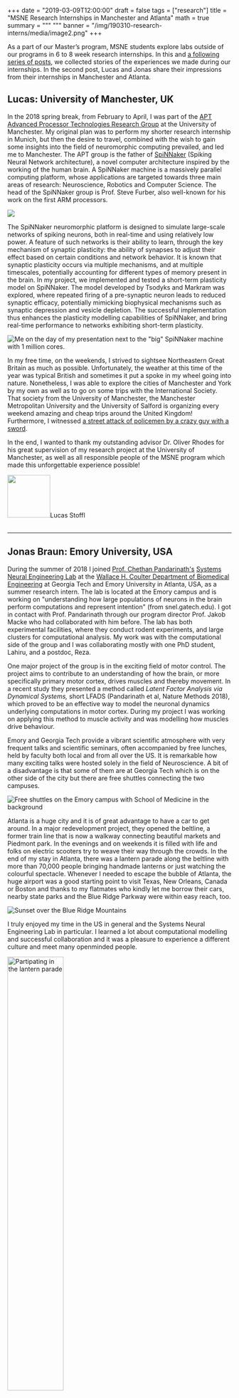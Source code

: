 +++
date = "2019-03-09T12:00:00"
draft = false
tags = ["research"]
title = "MSNE Research Internships in Manchester and Atlanta" 
math = true
summary = """
"""
banner = "/img/190310-research-interns/media/image2.png"
+++

As a part of our Master’s program, MSNE students explore labs outside of our programs in 6 to 8 week research internships.
In this and [a following series of posts](/tags/research/), we collected stories of the experiences we made during our internships.
In the second post, Lucas and Jonas share their impressions from their internships in Manchester and Atlanta.

## Lucas: University of Manchester, UK

In the 2018 spring break, from February to April, I was part of the [APT Advanced Processor Technologies Research Group](http://apt.cs.manchester.ac.uk/) at the University of
Manchester. My original plan was to perform my shorter research
internship in Munich, but then the desire to travel, combined with the
wish to gain some insights into the field of neuromorphic computing
prevailed, and led me to Manchester. The APT group is the father of [SpiNNaker](https://www.spinnaker.io/) (Spiking Neural Network architecture), a novel
computer architecture inspired by the working of the human brain. A
SpiNNaker machine is a massively parallel computing platform, whose
applications are targeted towards three main areas of research:
Neuroscience, Robotics and Computer Science. The head of the SpiNNaker
group is Prof. Steve Furber, also well-known for his work on the first
ARM processors.

![](/img/190310-research-interns/media/image7.png)

The SpiNNaker neuromorphic platform is designed to simulate large-scale
networks of spiking neurons, both in real-time and using relatively low
power. A feature of such networks is their ability to learn, through the
key mechanism of synaptic plasticity: the ability of synapses to adjust
their effect based on certain conditions and network behavior. It is
known that synaptic plasticity occurs via multiple mechanisms, and at
multiple timescales, potentially accounting for different types of
memory present in the brain. In my project, we implemented and tested a
short-term plasticity model on SpiNNaker. The model developed by Tsodyks
and Markram was explored, where repeated firing of a pre-synaptic neuron
leads to reduced synaptic efficacy, potentially mimicking biophysical
mechanisms such as synaptic depression and vesicle depletion. The
successful implementation thus enhances the plasticity modelling
capabilities of SpiNNaker, and bring real-time performance to networks
exhibiting short-term plasticity.

![Me on the day of my presentation next to the "big" SpiNNaker machine with 1 million cores.](/img/190310-research-interns/media/image8.png)

In my free time, on the weekends, I strived to sightsee Northeastern
Great Britain as much as possible. Unfortunately, the weather at this
time of the year was typical British and sometimes it put a spoke in my
wheel going into nature. Nonetheless, I was able to explore the cities
of Manchester and York by my own as well as to go on some trips with the
International Society. That society from the University of Manchester,
the Manchester Metropolitan University and the University of Salford is
organizing every weekend amazing and cheap trips around the United
Kingdom! Furthermore, I witnessed [a street attack of policemen by a
crazy guy with a sword](http://metro.co.uk/2018/03/25/police-officer-seriously-injured-man-violently-attacks-3ft-sword-7415712).

In the end, I wanted to thank my outstanding advisor Dr. Oliver Rhodes
for his great supervision of my research project at the University of
Manchester, as well as all responsible people of the MSNE program which
made this unforgettable experience possible!

<div class="chip">
<img src="/img/student-list/Lucas_Stoffl.jpg" width="96" height="96">Lucas Stoffl</div>
<br/>

---


## Jonas Braun: Emory University, USA


During the summer of 2018 I joined [Prof. Chethan Pandarinath's](http://snel.gatech.edu/people/) [Systems Neural Engineering Lab](http://snel.gatech.edu/) at the [Wallace H. Coulter Department of Biomedical Engineering](https://bme.gatech.edu/) at Georgia Tech and Emory University in Atlanta, USA, as a summer research intern. The lab is located at the Emory campus and is working on "understanding how large populations of neurons in the brain perform computations and represent intention" (from snel.gatech.edu). I got in contact with Prof. Pandarinath through our program director Prof. Jakob Macke who had collaborated with him before. The lab has both experimental facilities, where they conduct rodent experiments, and large clusters for computational analysis. My work was with the computational side of the group and I was collaborating mostly with one PhD student, Lahiru, and a postdoc, Reza.

One major project of the group is in the exciting field of motor control. The project aims to contribute to an understanding of how the brain, or more specifically primary motor cortex, drives muscles and thereby movement. In a recent study they presented a method called *Latent Factor Analysis via Dynamical Systems,* short LFADS (Pandarinath et al, Nature Methods 2018), which proved to be an effective way to model the neuronal dynamics underlying computations in motor cortex. During my project I was working on applying this method to muscle activity and was modelling how muscles drive behaviour.

Emory and Georgia Tech provide a vibrant scientific atmosphere with very
frequent talks and scientific seminars, often accompanied by free
lunches, held by faculty both local and from all over the US. It is
remarkable how many exciting talks were hosted solely in the field of
Neuroscience. A bit of a disadvantage is that some of them are at
Georgia Tech which is on the other side of the city but there are free
shuttles connecting the two campuses.

![Free shuttles on the Emory campus with School of Medicine in the background](/img/190310-research-interns/media/image1.png)

Atlanta is a huge city and it is of great advantage to have a car to get
around. In a major redevelopment project, they opened the beltline, a
former train line that is now a walkway connecting beautiful markets and
Piedmont park. In the evenings and on weekends it is filled with life
and folks on electric scooters try to weave their way through the
crowds. In the end of my stay in Atlanta, there was a lantern parade
along the beltline with more than 70,000 people bringing handmade
lanterns or just watching the colourful spectacle. Whenever I needed to
escape the bubble of Atlanta, the huge airport was a good starting point
to visit Texas, New Orleans, Canada or Boston and thanks to my flatmates
who kindly let me borrow their cars, nearby state parks and the Blue
Ridge Parkway were within easy reach, too.

![Sunset over the Blue Ridge Mountains](/img/190310-research-interns/media/image2.png)

I truly enjoyed my time in the US in general and the Systems Neural
Engineering Lab in particular. I learned a lot about computational
modelling and successful collaboration and it was a pleasure to
experience a different culture and meet many openminded people.

<img alt = "Partipating in the lantern parade" src="/img/190310-research-interns/media/image3.png" width="50%" >

I learned to appreciate the enormous diversity of stunning landscapes
wherever I looked and are most certain that I will have to come back
soon to make use both of the great research community in the US and to
explore more of the countries' beautiful Natural Parks.

<div class="chip">
<img src="/img/student-list/Picture_MSNE_JonasBraun_180714 - Jonas Braun.jpg" width="96" height="96">Jonas Braun</div>
<br/>
